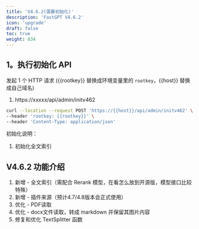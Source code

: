 ```yaml
---
title: 'V4.6.2(需要初始化)'
description: 'FastGPT V4.6.2'
icon: 'upgrade'
draft: false
toc: true
weight: 834
---
```


## 1。执行初始化 API

发起 1 个 HTTP 请求 ({{rootkey}} 替换成环境变量里的 `rootkey`，{{host}} 替换成自己域名)

1. https://xxxxx/api/admin/initv462

```bash
curl --location --request POST 'https://{{host}}/api/admin/initv462' \
--header 'rootkey: {{rootkey}}' \
--header 'Content-Type: application/json'
```

初始化说明：
1. 初始化全文索引

## V4.6.2 功能介绍

1. 新增 - 全文索引（需配合 Rerank 模型，在看怎么放到开源版，模型接口比较特殊）
2. 新增 - 插件来源（预计4.7/4.8版本会正式使用）
3. 优化 - PDF读取
4. 优化 - docx文件读取，转成 markdown 并保留其图片内容
5. 修复和优化 TextSplitter 函数
